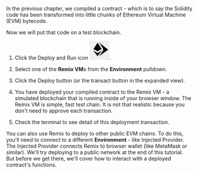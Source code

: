 In the previous chapter, we compiled a contract  - which is to say the Solidity code has been transformed into little chunks of Ethereum Virtual Machine (EVM) bytecode.

Now we will put that code on a test blockchain. 

1. Click the Deploy and Run icon ![deploy & run icon](https://raw.githubusercontent.com/ethereum/remix-workshops/master/Basics/deploy_to_the_remixvm/images/run.png "deploy & run icon").  

2. Select one of the **Remix VM**s from the **Environment** pulldown. 

4. Click the Deploy button (or the transact button in the expanded view).

5. You have deployed your compiled contract to the Remix VM - a simulated blockchain that is running inside of your browser window.  The Remix VM is simple, fast test chain.  It is not that realistic because you don't need to approve each transaction. 

6. Check the terminal to see detail of this deployment transaction.

You can also use Remix to deploy to other public EVM chains. To do this, you'll need to connect to a different **Environment** - like Injected Provider.  The Injected Provider connects Remix to browser wallet (like MetaMask or similar).  We'll try deploying to a public network at the end of this tutorial. But before we get there, we'll cover how to interact with a deployed contract's functions.
